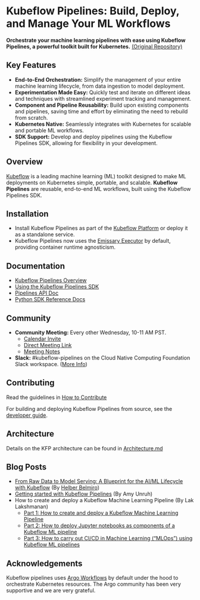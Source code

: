 # Kubeflow Pipelines: Build, Deploy, and Manage Your ML Workflows

**Orchestrate your machine learning pipelines with ease using Kubeflow Pipelines, a powerful toolkit built for Kubernetes.** [(Original Repository)](https://github.com/kubeflow/pipelines)

## Key Features

*   **End-to-End Orchestration:** Simplify the management of your entire machine learning lifecycle, from data ingestion to model deployment.
*   **Experimentation Made Easy:** Quickly test and iterate on different ideas and techniques with streamlined experiment tracking and management.
*   **Component and Pipeline Reusability:** Build upon existing components and pipelines, saving time and effort by eliminating the need to rebuild from scratch.
*   **Kubernetes Native:** Seamlessly integrates with Kubernetes for scalable and portable ML workflows.
*   **SDK Support:** Develop and deploy pipelines using the Kubeflow Pipelines SDK, allowing for flexibility in your development.

## Overview

[Kubeflow](https://www.kubeflow.org/) is a leading machine learning (ML) toolkit designed to make ML deployments on Kubernetes simple, portable, and scalable. **Kubeflow Pipelines** are reusable, end-to-end ML workflows, built using the Kubeflow Pipelines SDK.

## Installation

*   Install Kubeflow Pipelines as part of the [Kubeflow Platform](https://www.kubeflow.org/docs/started/installing-kubeflow/#kubeflow-platform) or deploy it as a standalone service.
*   Kubeflow Pipelines now uses the [Emissary Executor](https://www.kubeflow.org/docs/components/pipelines/legacy-v1/installation/choose-executor/#emissary-executor) by default, providing container runtime agnosticism.

## Documentation

*   [Kubeflow Pipelines Overview](https://www.kubeflow.org/docs/components/pipelines/overview/)
*   [Using the Kubeflow Pipelines SDK](https://kubeflow-pipelines.readthedocs.io/en/stable/)
*   [Pipelines API Doc](https://www.kubeflow.org/docs/components/pipelines/reference/api/kubeflow-pipeline-api-spec/)
*   [Python SDK Reference Docs](https://kubeflow-pipelines.readthedocs.io/en/stable/)

## Community

*   **Community Meeting:** Every other Wednesday, 10-11 AM PST.
    *   [Calendar Invite](https://calendar.google.com/event?action=TEMPLATE&tmeid=NTdoNG5uMDBtcnJlYmdlOWt1c2lkY25jdmlfMjAxOTExMTNUMTgwMDAwWiBqZXNzaWV6aHVAZ29vZ2xlLmNvbQ&tmsrc=jessiezhu%40google.com&scp=ALL)
    *   [Direct Meeting Link](https://zoom.us/j/92607298595?pwd%3DVlKLUbiguGkbT9oKbaoDmCxrhbRop7.1&sa=D&source=calendar&ust=1736264977415448&usg=AOvVaw1EIkjFsKy0d4yQPptIJS3x)
    *   [Meeting Notes](http://bit.ly/kfp-meeting-notes)
*   **Slack:** #kubeflow-pipelines on the Cloud Native Computing Foundation Slack workspace. ([More Info](https://www.kubeflow.org/docs/about/community/#kubeflow-slack-channels))

## Contributing

Read the guidelines in [How to Contribute](./CONTRIBUTING.md)

For building and deploying Kubeflow Pipelines from source, see the [developer guide](./developer_guide.md).

## Architecture

Details on the KFP architecture can be found in [Architecture.md](docs/Architecture.md)

## Blog Posts

*   [From Raw Data to Model Serving: A Blueprint for the AI/ML Lifecycle with Kubeflow](https://blog.kubeflow.org/fraud-detection-e2e/) (By [Helber Belmiro](https://github.com/hbelmiro))
*   [Getting started with Kubeflow Pipelines](https://cloud.google.com/blog/products/ai-machine-learning/getting-started-kubeflow-pipelines) (By Amy Unruh)
*   How to create and deploy a Kubeflow Machine Learning Pipeline (By Lak Lakshmanan)
    *   [Part 1: How to create and deploy a Kubeflow Machine Learning Pipeline](https://medium.com/data-science/how-to-create-and-deploy-a-kubeflow-machine-learning-pipeline-part-1-efea7a4b650f)
    *   [Part 2: How to deploy Jupyter notebooks as components of a Kubeflow ML pipeline](https://medium.com/data-science/how-to-deploy-jupyter-notebooks-as-components-of-a-kubeflow-ml-pipeline-part-2-b1df77f4e5b3)
    *   [Part 3: How to carry out CI/CD in Machine Learning (“MLOps”) using Kubeflow ML pipelines](https://medium.com/google-cloud/how-to-carry-out-ci-cd-in-machine-learning-mlops-using-kubeflow-ml-pipelines-part-3-bdaf68082112)

## Acknowledgements

Kubeflow pipelines uses [Argo Workflows](https://github.com/argoproj/argo-workflows) by default under the hood to orchestrate Kubernetes resources. The Argo community has been very supportive and we are very grateful.